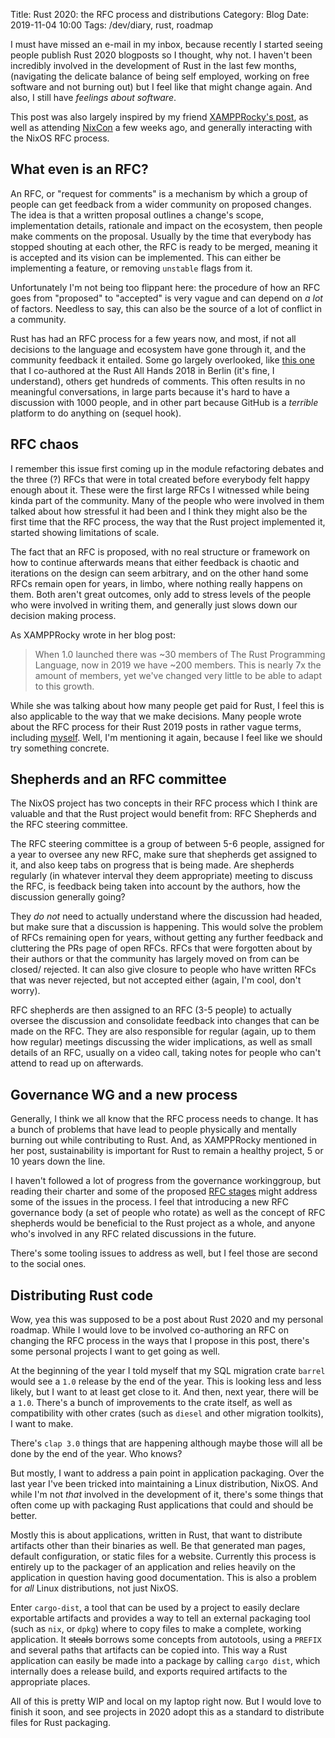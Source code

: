 Title: Rust 2020: the RFC process and distributions
Category: Blog
Date: 2019-11-04 10:00
Tags: /dev/diary, rust, roadmap

I must have missed an e-mail in my inbox, because recently I started
seeing people publish Rust 2020 blogposts so I thought, why not. I
haven't been incredibly involved in the development of Rust in the
last few months, (navigating the delicate balance of being self
employed, working on free software and not burning out) but I feel
like that might change again. And also, I still have *feelings about
software*.

This post was also largely inspired by my friend [XAMPPRocky's post][erin],
as well as attending [NixCon][nixcon] a few weeks ago, and generally
interacting with the NixOS RFC process.

[erin]: https://xampprocky.github.io/public/blog/rust-2021/
[nixcon]: https://2019.nixcon.org/

## What even is an RFC?

An RFC, or "request for comments" is a mechanism by which a group of
people can get feedback from a wider community on proposed
changes. The idea is that a written proposal outlines a change's
scope, implementation details, rationale and impact on the ecosystem,
then people make comments on the proposal. Usually by the time that
everybody has stopped shouting at each other, the RFC is ready to be
merged, meaning it is accepted and its vision can be implemented.
This can either be implementing a feature, or removing `unstable`
flags from it.

Unfortunately I'm not being too flippant here: the procedure of how an
RFC goes from "proposed" to "accepted" is very vague and can depend on
*a lot* of factors. Needless to say, this can also be the source of a
lot of conflict in a community.

Rust has had an RFC process for a few years now, and most, if not all
decisions to the language and ecosystem have gone through it, and the
community feedback it entailed. Some go largely overlooked, like [this
one][rfc1] that I co-authored at the Rust All Hands 2018 in Berlin
(it's fine, I understand), others get hundreds of comments. This often
results in no meaningful conversations, in large parts because it's
hard to have a discussion with 1000 people, and in other part because
GitHub is a *terrible* platform to do anything on (sequel hook).

[rfc1]: https://github.com/rust-lang/rfcs/pull/2376

## RFC chaos

I remember this issue first coming up in the module refactoring
debates and the three (?) RFCs that were in total created before
everybody felt happy enough about it. These were the first large RFCs
I witnessed while being kinda part of the community. Many of the
people who were involved in them talked about how stressful it had
been and I think they might also be the first time that the RFC
process, the way that the Rust project implemented it, started showing
limitations of scale.

The fact that an RFC is proposed, with no real structure or framework
on how to continue afterwards means that either feedback is chaotic
and iterations on the design can seem arbitrary, and on the other hand
some RFCs remain open for years, in limbo, where nothing really
happens on them. Both aren't great outcomes, only add to stress levels
of the people who were involved in writing them, and generally just
slows down our decision making process.

As XAMPPRocky wrote in her blog post:

> When 1.0 launched there was ~30 members of The Rust Programming
> Language, now in 2019 we have ~200 members. This is nearly 7x the
> amount of members, yet we've changed very little to be able to adapt
> to this growth.

While she was talking about how many people get paid for Rust, I feel
this is also applicable to the way that we make decisions. Many people
wrote about the RFC process for their Rust 2019 posts in rather vague
terms, including [myself][rust2019]. Well, I'm mentioning it again,
because I feel like we should try something concrete.

[rust2019]: https://spacekookie.de/blog/rust-2019-how-we-make-decisions/

## Shepherds and an RFC committee

The NixOS project has two concepts in their RFC process which I think
are valuable and that the Rust project would benefit from: RFC
Shepherds and the RFC steering committee.

The RFC steering committee is a group of between 5-6 people, assigned
for a year to oversee any new RFC, make sure that shepherds get
assigned to it, and also keep tabs on progress that is being made. Are
shepherds regularly (in whatever interval they deem appropriate)
meeting to discuss the RFC, is feedback being taken into account by
the authors, how the discussion generally going?

They *do not* need to actually understand where the discussion had
headed, but make sure that a discussion is happening. This would solve
the problem of RFCs remaining open for years, without getting any
further feedback and cluttering the PRs page of open RFCs. RFCs that
were forgotten about by their authors or that the community has
largely moved on from can be closed/ rejected. It can also give
closure to people who have written RFCs that was never rejected, but
not accepted either (again, I'm cool, don't worry).

RFC shepherds are then assigned to an RFC (3-5 people) to actually
oversee the discussion and consolidate feedback into changes that can
be made on the RFC. They are also responsible for regular (again, up
to them how regular) meetings discussing the wider implications, as
well as small details of an RFC, usually on a video call, taking notes
for people who can't attend to read up on afterwards.

## Governance WG and a new process

Generally, I think we all know that the RFC process needs to
change. It has a bunch of problems that have lead to people physically
and mentally burning out while contributing to Rust. And, as
XAMPPRocky mentioned in her post, sustainability is important for Rust
to remain a healthy project, 5 or 10 years down the line.

I haven't followed a lot of progress from the governance workinggroup,
but reading their charter and some of the proposed [RFC stages][gov]
might address some of the issues in the process. I feel that
introducing a new RFC governance body (a set of people who rotate) as
well as the concept of RFC shepherds would be beneficial to the Rust
project as a whole, and anyone who's involved in any RFC related
discussions in the future.

[gov]: http://smallcultfollowing.com/babysteps/blog/2018/06/20/proposal-for-a-staged-rfc-process/

There's some tooling issues to address as well, but I feel those are
second to the social ones.

## Distributing Rust code

Wow, yea this was supposed to be a post about Rust 2020 and my
personal roadmap. While I would love to be involved co-authoring an
RFC on changing the RFC process in the ways that I propose in this
post, there's some personal projects I want to get going as well.

At the beginning of the year I told myself that my SQL migration crate
`barrel` would see a `1.0` release by the end of the year. This is
looking less and less likely, but I want to at least get close to
it. And then, next year, there will be a `1.0`. There's a bunch of
improvements to the crate itself, as well as compatibility with other
crates (such as `diesel` and other migration toolkits), I want to make.

There's `clap 3.0` things that are happening although maybe those will
all be done by the end of the year. Who knows?

But mostly, I want to address a pain point in application
packaging. Over the last year I've been tricked into maintaining a
Linux distribution, NixOS. And while I'm not _that_ involved in the
development of it, there's some things that often come up with
packaging Rust applications that could and should be better.

Mostly this is about applications, written in Rust, that want to
distribute artifacts other than their binaries as well. Be that
generated man pages, default configuration, or static files for a
website. Currently this process is entirely up to the packager of an
application and relies heavily on the application in question having
good documentation. This is also a problem for _all_ Linux
distributions, not just NixOS.

Enter `cargo-dist`, a tool that can be used by a project to easily
declare exportable artifacts and provides a way to tell an external
packaging tool (such as `nix`, or `dpkg`) where to copy files to make
a complete, working application. It <del>steals</del> borrows some
concepts from autotools, using a `PREFIX` and several paths that
artifacts can be copied into. This way a Rust application can easily
be made into a package by calling `cargo dist`, which internally does
a release build, and exports required artifacts to the appropriate
places.

All of this is pretty WIP and local on my laptop right now. But I
would love to finish it soon, and see projects in 2020 adopt this as a
standard to distribute files for Rust packaging.

